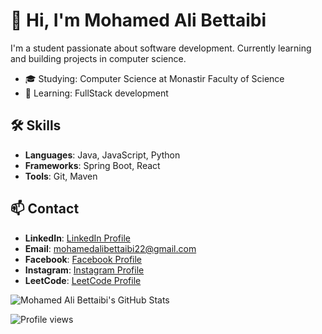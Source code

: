 # 👋 Hi, I'm Mohamed Ali Bettaibi

I'm a student passionate about software development. Currently learning and building projects in computer science.
- 🎓 Studying: Computer Science at Monastir Faculty of Science
- 🌱 Learning: FullStack development

## 🛠️ Skills
- **Languages**: Java, JavaScript, Python
- **Frameworks**: Spring Boot, React
- **Tools**: Git, Maven

## 📫 Contact
- **LinkedIn**: [LinkedIn Profile](https://www.linkedin.com/in/bettaibi-mohamed-ali-a59aa2256/)
- **Email**: [mohamedalibettaibi22@gmail.com](mailto:mohamedalibettaibi22@gmail.com)
- **Facebook**: [Facebook Profile](https://www.facebook.com/mohamedali.bettaibi.16/)
- **Instagram**: [Instagram Profile](https://www.instagram.com/bettaibi_medali/)
- **LeetCode**: [LeetCode Profile](https://leetcode.com/u/Bettaibi_Med/)
  

![Mohamed Ali Bettaibi's GitHub Stats](https://github-readme-stats.vercel.app/api?username=BettaibiMedAli&show_icons=true&theme=radical)

![Profile views](https://komarev.com/ghpvc/?username=BettaibiMedAli&color=blue)
